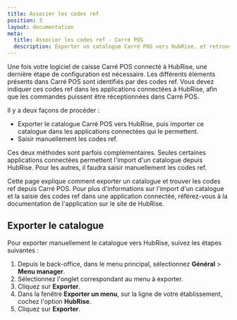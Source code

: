 ```yaml
---
title: Associer les codes ref
position: 3
layout: documentation
meta:
  title: Associer les codes ref - Carré POS
  description: Exporter un catalogue Carré POS vers HubRise, et retrouver les codes ref des articles.
---
```


Une fois votre logiciel de caisse Carré POS connecté à HubRise, une dernière étape de configuration est nécessaire. Les différents éléments présents dans Carré POS sont identifiés par des codes ref. Vous devez indiquer ces codes ref dans les applications connectées à HubRise, afin que les commandes puissent être réceptionnées dans Carré POS.

Il y a deux façons de procéder :
- Exporter le catalogue Carré POS vers HubRise, puis importer ce catalogue dans les applications connectées qui le permettent.
- Saisir manuellement les codes ref.

Ces deux méthodes sont parfois complémentaires. Seules certaines applications connectées permettent l'import d'un catalogue depuis HubRise. Pour les autres, il faudra saisir manuellement les codes ref.

Cette page explique comment exporter un catalogue et trouver les codes ref depuis Carré POS. Pour plus d'informations sur l'import d'un catalogue et la saisie des codes ref dans une application connectée, référez-vous à la documentation de l'application sur le site de HubRise.   

## Exporter le catalogue

Pour exporter manuellement le catalogue vers HubRise, suivez les étapes suivantes :

1. Depuis le back-office, dans le menu principal, sélectionnez **Général** > **Menu manager**.
1. Sélectionnez l'onglet correspondant au menu à exporter.
1. Cliquez sur **Exporter**.
1. Dans la fenêtre **Exporter un menu**, sur la ligne de votre établissement, cochez l'option **HubRise**.
1. Cliquez sur **Exporter**.